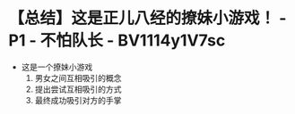 # 【总结】这是正儿八经的撩妹小游戏！ - P1 - 不怕队长 - BV1114y1V7sc

-   这是一个撩妹小游戏
    1.  男女之间互相吸引的概念
    2.  提出尝试互相吸引的方式
    3.  最终成功吸引对方的手掌